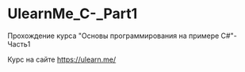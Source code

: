 # UlearnMe_C-_Part1

Прохождение курса "Основы программирования на примере C#"-Часть1

Курс на сайте https://ulearn.me/
